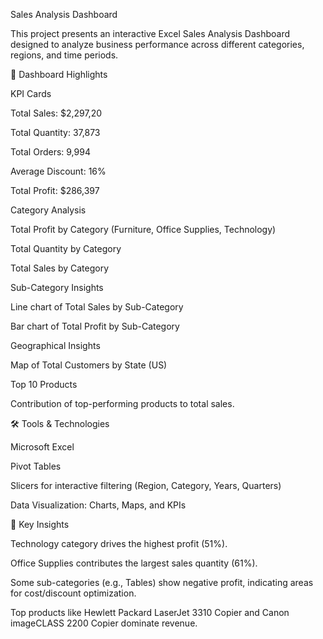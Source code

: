 Sales Analysis Dashboard 

This project presents an interactive Excel Sales Analysis Dashboard designed to analyze business performance across different categories, regions, and time periods.

🚀 Dashboard Highlights

KPI Cards

Total Sales: $2,297,20

Total Quantity: 37,873

Total Orders: 9,994

Average Discount: 16%

Total Profit: $286,397

Category Analysis

Total Profit by Category (Furniture, Office Supplies, Technology)

Total Quantity by Category

Total Sales by Category

Sub-Category Insights

Line chart of Total Sales by Sub-Category

Bar chart of Total Profit by Sub-Category

Geographical Insights

Map of Total Customers by State (US)

Top 10 Products

Contribution of top-performing products to total sales.

🛠️ Tools & Technologies

Microsoft Excel

 Pivot Tables

Slicers for interactive filtering (Region, Category, Years, Quarters)

Data Visualization: Charts, Maps, and KPIs

🎯 Key Insights

Technology category drives the highest profit (51%).

Office Supplies contributes the largest sales quantity (61%).

Some sub-categories (e.g., Tables) show negative profit, indicating areas for cost/discount optimization.

Top products like Hewlett Packard LaserJet 3310 Copier and Canon imageCLASS 2200 Copier dominate revenue.

